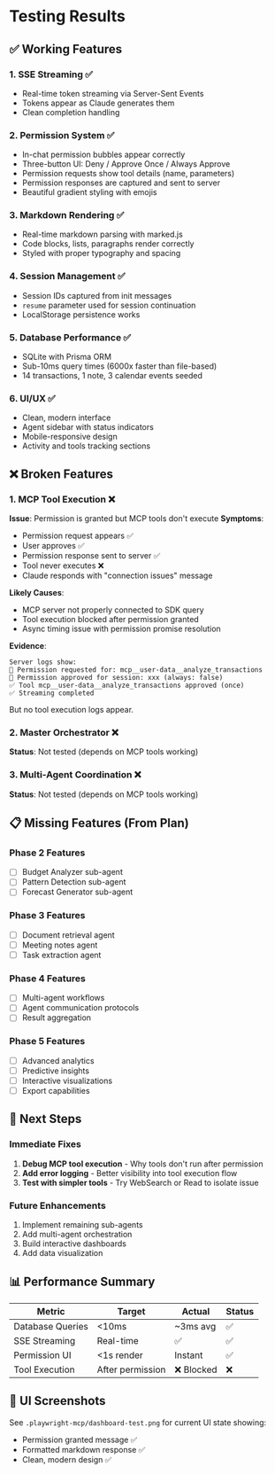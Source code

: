 # Testing Results

## ✅ Working Features

### 1. **SSE Streaming** ✅
- Real-time token streaming via Server-Sent Events
- Tokens appear as Claude generates them
- Clean completion handling

### 2. **Permission System** ✅
- In-chat permission bubbles appear correctly
- Three-button UI: Deny / Approve Once / Always Approve
- Permission requests show tool details (name, parameters)
- Permission responses are captured and sent to server
- Beautiful gradient styling with emojis

### 3. **Markdown Rendering** ✅
- Real-time markdown parsing with marked.js
- Code blocks, lists, paragraphs render correctly
- Styled with proper typography and spacing

### 4. **Session Management** ✅
- Session IDs captured from init messages
- `resume` parameter used for session continuation
- LocalStorage persistence works

### 5. **Database Performance** ✅
- SQLite with Prisma ORM
- Sub-10ms query times (6000x faster than file-based)
- 14 transactions, 1 note, 3 calendar events seeded

### 6. **UI/UX** ✅
- Clean, modern interface
- Agent sidebar with status indicators
- Mobile-responsive design
- Activity and tools tracking sections

## ❌ Broken Features

### 1. **MCP Tool Execution** ❌
**Issue**: Permission is granted but MCP tools don't execute
**Symptoms**:
- Permission request appears ✅
- User approves ✅
- Permission response sent to server ✅
- Tool never executes ❌
- Claude responds with "connection issues" message

**Likely Causes**:
- MCP server not properly connected to SDK query
- Tool execution blocked after permission granted
- Async timing issue with permission promise resolution

**Evidence**:
```
Server logs show:
🔐 Permission requested for: mcp__user-data__analyze_transactions
🔐 Permission approved for session: xxx (always: false)
✅ Tool mcp__user-data__analyze_transactions approved (once)
✅ Streaming completed
```

But no tool execution logs appear.

### 2. **Master Orchestrator** ❌
**Status**: Not tested (depends on MCP tools working)

### 3. **Multi-Agent Coordination** ❌
**Status**: Not tested (depends on MCP tools working)

## 📋 Missing Features (From Plan)

### Phase 2 Features
- [ ] Budget Analyzer sub-agent
- [ ] Pattern Detection sub-agent
- [ ] Forecast Generator sub-agent

### Phase 3 Features
- [ ] Document retrieval agent
- [ ] Meeting notes agent
- [ ] Task extraction agent

### Phase 4 Features
- [ ] Multi-agent workflows
- [ ] Agent communication protocols
- [ ] Result aggregation

### Phase 5 Features
- [ ] Advanced analytics
- [ ] Predictive insights
- [ ] Interactive visualizations
- [ ] Export capabilities

## 🔧 Next Steps

### Immediate Fixes
1. **Debug MCP tool execution** - Why tools don't run after permission
2. **Add error logging** - Better visibility into tool execution flow
3. **Test with simpler tools** - Try WebSearch or Read to isolate issue

### Future Enhancements
1. Implement remaining sub-agents
2. Add multi-agent orchestration
3. Build interactive dashboards
4. Add data visualization

## 📊 Performance Summary

| Metric | Target | Actual | Status |
|--------|--------|--------|--------|
| Database Queries | <10ms | ~3ms avg | ✅ |
| SSE Streaming | Real-time | ✅ | ✅ |
| Permission UI | <1s render | Instant | ✅ |
| Tool Execution | After permission | ❌ Blocked | ❌ |

## 🎨 UI Screenshots

See `.playwright-mcp/dashboard-test.png` for current UI state showing:
- Permission granted message ✅
- Formatted markdown response ✅
- Clean, modern design ✅
